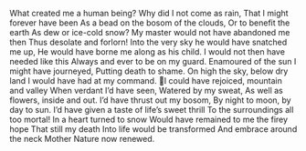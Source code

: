 What created me a human being?
Why did I not come as rain,
That I might forever have been
As a bead on the bosom of the clouds,
Or to benefit the earth
As dew or ice-cold snow?
My master would not have abandoned me then
Thus desolate and forlorn!
Into the very sky he would have snatched me up,
He would have borne me along as his child.
I would not then have needed like this
Always and ever to be on my guard.
Enamoured of the sun I might have journeyed,
Putting death to shame.
On high the sky, below dry land
I would have had at my command.
I could have rejoiced, mountain and valley
When verdant I’d have seen,
Watered by my sweat,
As well as flowers, inside and out.
I’d have thrust out my bosom,
By night to moon, by day to sun.
I’d have given a taste of life’s sweet thrill
To the surroundings all too mortal!
In a heart turned to snow
Would have remained to me the firey hope
That still my death
Into life would be transformed
And embrace around the neck
Mother Nature now renewed.